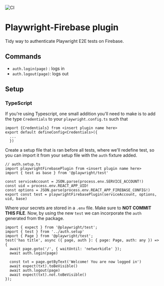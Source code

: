 ![CI](https://github.com/nearform/hub-template/actions/workflows/ci.yml/badge.svg?event=push)

# Playwright-Firebase plugin

Tidy way to authenticate Playwright E2E tests on Firebase. 
## Commands
- `auth.login(page)` : logs in
- `auth.logout(page)`: logs out
## Setup
### TypeScript
If you're using Typescript, one small addition you'll need to make is to add the type `Credentials` to your `playwright.config.ts` such that
```
import {Credentials} from <insert plugin name here>
export default defineConfig<Credentials>({
  ...
  })
```

Create a setup file that is ran before all tests, where we'll redefine test, so you can import it from your setup file with the `auth` fixture added.
```
// auth.setup.ts
import playwrightFirebasePlugin from <insert plugin name here>
import { test as base } from '@playwright/test'

const serviceAccount = JSON.parse(process.env.SERVICE_ACCOUNT!)
const uid = process.env.REACT_APP_UID!
const options = JSON.parse(process.env.REACT_APP_FIREBASE_CONFIG!)
export const test = playwrightFirebasePlugin(serviceAccount, options, uid, base)
```
Where your secrets are stored in a `.env` file. Make sure to **NOT COMMIT THIS FILE**. 
Now, by using the new `test` we can incorporate the `auth` generated from the package.
```
import { expect } from '@playwright/test';
import { test } from '../auth.setup'
import { Page } from '@playwright/test';
test('has title', async ({ page, auth }: { page: Page, auth: any }) => {
  await page.goto('/', { waitUntil: 'networkidle' });
  await auth.login(page)

  const txt = page.getByText('Welcome! You are now logged in')
  await expect(txt).toBeVisible()
  await auth.logout(page)
  await expect(txt).not.toBeVisible()
});
```

